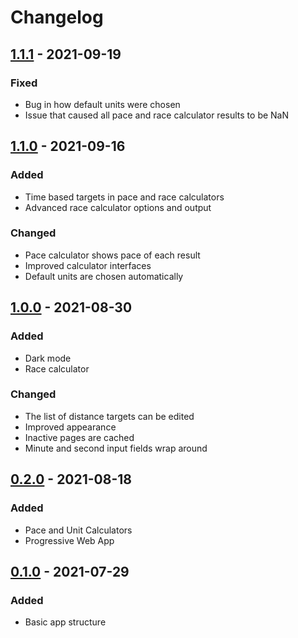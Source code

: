 # Changelog

## [1.1.1] - 2021-09-19

### Fixed
- Bug in how default units were chosen
- Issue that caused all pace and race calculator results to be NaN

## [1.1.0] - 2021-09-16

### Added
- Time based targets in pace and race calculators
- Advanced race calculator options and output

### Changed
- Pace calculator shows pace of each result
- Improved calculator interfaces
- Default units are chosen automatically

## [1.0.0] - 2021-08-30

### Added
- Dark mode
- Race calculator

### Changed
- The list of distance targets can be edited
- Improved appearance
- Inactive pages are cached
- Minute and second input fields wrap around

## [0.2.0] - 2021-08-18

### Added
- Pace and Unit Calculators
- Progressive Web App

## [0.1.0] - 2021-07-29

### Added
- Basic app structure

[1.1.1]: https://github.com/ashermorgan/running-tools/releases/tag/1.1.1
[1.1.0]: https://github.com/ashermorgan/running-tools/releases/tag/1.1.0
[1.0.0]: https://github.com/ashermorgan/running-tools/releases/tag/1.0.0
[0.2.0]: https://github.com/ashermorgan/running-tools/releases/tag/0.2.0
[0.1.0]: https://github.com/ashermorgan/running-tools/releases/tag/0.1.0
